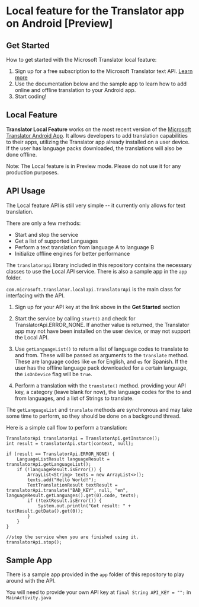 # Local feature for the Translator app on Android [Preview]

## Get Started

How to get started with the Microsoft Translator local feature:

1. Sign up for a free subscription to the Microsoft Translator text API. [Learn more](https://docs.microsoft.com/en-us/azure/cognitive-services/translator/translator-text-how-to-signup)
2. Use the documentation below and the sample app to learn how to add online and offline translation to your Android app.
3. Start coding!

## Local Feature

**Translator Local Feature** works on the most recent version of the [Microsoft Translator Android App](https://play.google.com/store/apps/details?id=com.microsoft.translator).  It allows developers to add translation capabilities to their apps, utilizing the Translator app already installed on a user device.  If the user has language packs downloaded, the translations will also be done offline.

Note: The Local feature is in Preview mode. Please do not use it for any production purposes.

## API Usage

The Local feature API is still very simple -- it currently only allows for text translation. 

There are only a few methods:

- Start and stop the service
- Get a list of supported Languages
- Perform a text translation from language A to language B
- Initialize offline engines for better performance

The `translatorapi` library included in this repository contains the necessary classes to use the Local API service. There is also a sample app in the `app` folder.

`com.microsoft.translator.localapi.TranslatorApi` is the main class for interfacing with the API.

1. Sign up for your API key at the link above in the **Get Started** section

2. Start the service by calling `start()` and check for TranslatorApi.ERROR_NONE.  If another value is returned, the Translator app may not have been installed on the user device, or may not support the Local API.

3. Use `getLanguageList()` to return a list of language codes to translate to and from. These will be passed as arguments to the `translate` method.  These are language codes like `en` for English, and `es` for Spanish.  If the user has the offline language pack downloaded for a certain language, the `isOnDevice` flag will be `true`.

4. Perform a translation with the `translate()` method. providing your API key, a category (leave blank for now), the language codes for the to and from languages, and a list of Strings to translate.

The `getLanguageList` and `translate` methods are synchronous and may take some time to perform, so they should be done on a background thread.


Here is a simple call flow to perform a translation:

```
TranslatorApi translatorApi = TranslatorApi.getInstance();
int result = translatorApi.start(context, null);

if (result == TranslatorApi.ERROR_NONE) {
    LanguageListResult languageResult = translatorApi.getLanguageList();
    if (!languageResult.isError()) {
        ArrayList<String> texts = new ArrayList<>();
        texts.add("Hello World!");
        TextTranslationResult textResult = translatorApi.translate("BAD_KEY", null, "en", languageResult.getLanguages().get(0).code, texts);
        if (!textResult.isError()) {
            System.out.println("Got result: " + textResult.getData().get(0));
        }
    }
}

//stop the service when you are finished using it.
translatorApi.stop();
```

## Sample App

There is a sample app provided in the `app` folder of this repository to play around with the API.

You will need to provide your own API key at `final String API_KEY = "";` in `MainActivity.java`

